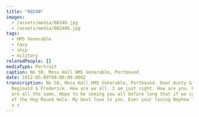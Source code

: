 ```yaml
---
title: "00240"
images:
  - /assets/media/00240.jpg
  - /assets/media/00240b.jpg
tags:
  - HMS Venerable
  - navy
  - ship
  - military
relatedPeople: []
mediaType: Portrait
caption: No 50, Mess Hall HMS Venerable, Portbound
date: 1912-05-09T00:00:00.000Z
transcription: No 50, Mess Hall HMS Venerable, Portbound. Dear Aunty & uncle
  Reginald & Frederick. How are we all. I am just right. How are you. Hope you
  are all the same. Hope to be seeing you all before long that if we can get out
  of the Hog Round Hole. My best love to you. Ever your loving Nephew Ted. x x x
  x x
---
```

